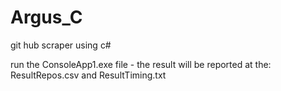# Argus_C
git hub scraper using c#

run the ConsoleApp1.exe file -
the result will be reported at the: ResultRepos.csv and ResultTiming.txt
